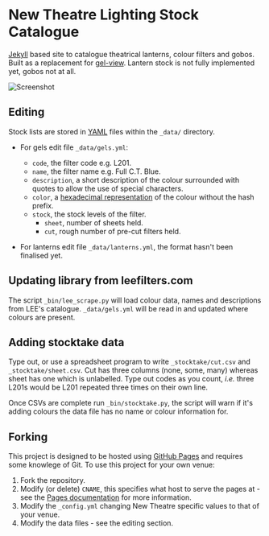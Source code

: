 # New Theatre Lighting Stock Catalogue

[Jekyll](http://jekyllrb.com/) based site to catalogue theatrical lanterns, colour filters and gobos. Built as a replacement for [gel-view](https://github.com/wjdp/gel-view/). Lantern stock is not fully implemented yet, gobos not at all.

![Screenshot](https://raw.githubusercontent.com/newtheatre/lx/gh-pages/screenshot.png)

## Editing

Stock lists are stored in [YAML](http://yaml.org/) files within the `_data/` directory.

- For gels edit file `_data/gels.yml`:
  - `code`, the filter code e.g. L201.
  - `name`, the filter name e.g. Full C.T. Blue.
  - `description`, a short description of the colour surrounded with quotes to allow the use of special characters.
  - `color`, a [hexadecimal representation](https://en.wikipedia.org/wiki/Web_colors) of the colour without the hash prefix.
  - `stock`, the stock levels of the filter.
    - `sheet`, number of sheets held.
    - `cut`, rough number of pre-cut filters held.

- For lanterns edit file `_data/lanterns.yml`, the format hasn't been finalised yet.

## Updating library from leefilters.com

The script `_bin/lee_scrape.py` will load colour data, names and descriptions from LEE's catalogue. `_data/gels.yml` will be read in and updated where colours are present.

## Adding stocktake data

Type out, or use a spreadsheet program to write `_stocktake/cut.csv` and `_stocktake/sheet.csv`. Cut has three columns (none, some, many) whereas sheet has one which is unlabelled. Type out codes as you count, *i.e.* three L201s would be L201 repeated three times on their own line.

Once CSVs are complete run `_bin/stocktake.py`, the script will warn if it's adding colours the data file has no name or colour information for.

## Forking

This project is designed to be hosted using [GitHub Pages](https://pages.github.com/) and requires some knowlege of Git. To use this project for your own venue:

1. Fork the repository.
2. Modify (or delete) `CNAME`, this specifies what host to serve the pages at - see the [Pages documentation](https://help.github.com/articles/adding-a-cname-file-to-your-repository/) for more information.
3. Modify the `_config.yml` changing New Theatre specific values to that of your venue.
4. Modify the data files - see the editing section.
